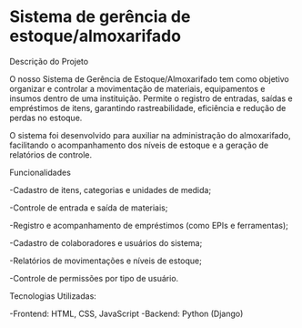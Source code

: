 # Sistema de gerência de estoque/almoxarifado
Descrição do Projeto

O nosso Sistema de Gerência de Estoque/Almoxarifado tem como objetivo organizar e controlar a movimentação de materiais, equipamentos e insumos dentro de uma instituição.
Permite o registro de entradas, saídas e empréstimos de itens, garantindo rastreabilidade, eficiência e redução de perdas no estoque.

O sistema foi desenvolvido para auxiliar na administração do almoxarifado, facilitando o acompanhamento dos níveis de estoque e a geração de relatórios de controle.

Funcionalidades

-Cadastro de itens, categorias e unidades de medida;

-Controle de entrada e saída de materiais;

-Registro e acompanhamento de empréstimos (como EPIs e ferramentas);

-Cadastro de colaboradores e usuários do sistema;

-Relatórios de movimentações e níveis de estoque;

-Controle de permissões por tipo de usuário.


Tecnologias Utilizadas:

-Frontend: HTML, CSS, JavaScript
-Backend: Python (Django)
